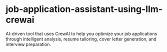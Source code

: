 # job-application-assistant-using-llm-crewai
AI-driven tool that uses CrewAI to help you optimize your job applications through intelligent analysis, resume tailoring, cover letter generation, and interview preparation.
